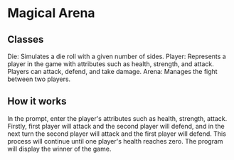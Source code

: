 # Magical Arena
## Classes
Die: Simulates a die roll with a given number of sides.
Player: Represents a player in the game with attributes such as health, strength, and attack. Players can attack, defend, and take damage.
Arena: Manages the fight between two players.
## How it works
In the prompt, enter the player's attributes such as health, strength, attack.
Firstly, first player will attack and the second player will defend, and in the next turn the second player will attack and the first player will defend.
This process will continue until one player's health reaches zero.
The program will display the winner of the game. 

